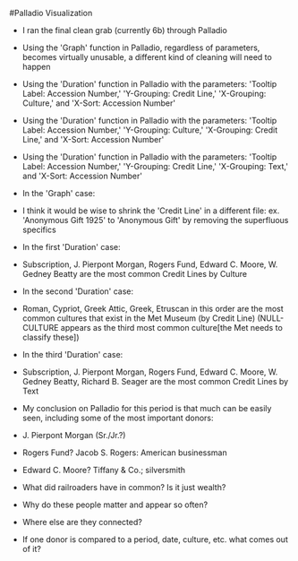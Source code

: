 #Palladio Visualization
- I ran the final clean grab (currently 6b) through Palladio
 - Using the 'Graph' function in Palladio, regardless of parameters, becomes virtually unusable, a different kind of cleaning will need to happen
 - Using the 'Duration' function in Palladio with the parameters: 'Tooltip Label: Accession Number,' 'Y-Grouping: Credit Line,' 'X-Grouping: Culture,' and 'X-Sort: Accession Number'
 - Using the 'Duration' function in Palladio with the parameters: 'Tooltip Label: Accession Number,' 'Y-Grouping: Culture,' 'X-Grouping: Credit Line,' and 'X-Sort: Accession Number'
 - Using the 'Duration' function in Palladio with the parameters: 'Tooltip Label: Accession Number,' 'Y-Grouping: Credit Line,' 'X-Grouping: Text,' and 'X-Sort: Accession Number'
- In the 'Graph' case:
 - I think it would be wise to shrink the 'Credit Line' in a different file: ex. 'Anonymous Gift 1925' to 'Anonymous Gift' by removing the superfluous specifics
- In the first 'Duration' case:
 - Subscription, J. Pierpont Morgan, Rogers Fund, Edward C. Moore, W. Gedney Beatty are the most common Credit Lines by Culture
- In the second 'Duration' case:
 - Roman, Cypriot, Greek Attic, Greek, Etruscan in this order are the most common cultures that exist in the Met Museum (by Credit Line) (NULL-CULTURE appears as the third most common culture[the Met needs to classify these])
- In the third 'Duration' case:
 - Subscription, J. Pierpont Morgan, Rogers Fund, Edward C. Moore, W. Gedney Beatty, Richard B. Seager are the most common Credit Lines by Text

 
- My conclusion on Palladio for this period is that much can be easily seen, including some of the most important donors: 
 - J. Pierpont Morgan (Sr./Jr.?)
 - Rogers Fund? Jacob S. Rogers: American businessman
 - Edward C. Moore? Tiffany & Co.; silversmith
 - What did railroaders have in common? Is it just wealth?
 - Why do these people matter and appear so often?
 - Where else are they connected?
 - If one donor is compared to a period, date, culture, etc. what comes out of it?
